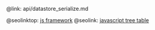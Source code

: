 @link: api/datastore_serialize.md

@seolinktop: [js framework](https://webix.com)
@seolink: [javascript tree table](https://webix.com/widget/treetable/)